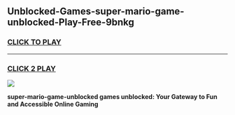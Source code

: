 
## Unblocked-Games-super-mario-game-unblocked-Play-Free-9bnkg
<h3>
<a href="https://premium76.site?title=super-mario-game-unblocked&ref=22A">CLICK TO PLAY</a></h3>
<hr>

<h3>
<a href="https://premium76.site?title=super-mario-game-unblocked&ref=22A">CLICK 2 PLAY</a>
  
</h3>

<a href="https://premium76.site?title=super-mario-game-unblocked&ref=22A"><img src="https://clearcache.store/games.png"></a>


**super-mario-game-unblocked games unblocked: Your Gateway to Fun and Accessible Online Gaming**
